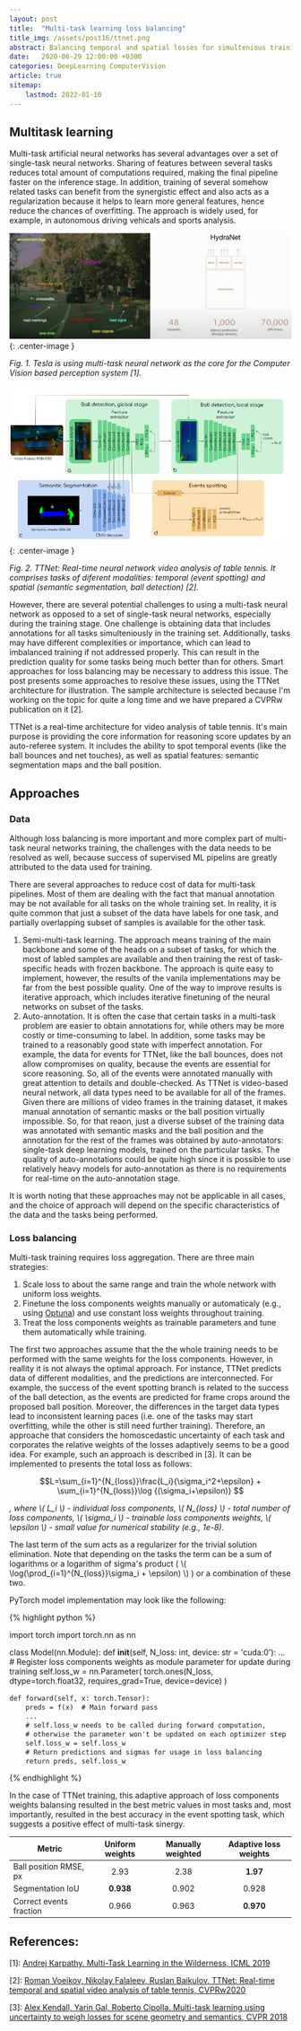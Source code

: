 ```yaml
---
layout: post
title:  "Multi-task learning loss balancing"
title_img: /assets/post16/ttnet.png
abstract: Balancing temporal and spatial losses for simultenious training of multi-task neural networks for video processing and some data tips.
date:   2020-06-29 12:00:00 +0300
categories: DeepLearning ComputerVision
article: true
sitemap:
    lastmod: 2022-01-10
---
```



## Multitask learning

Multi-task artificial neural networks has several advantages over a set of single-task neural networks. Sharing of features between several tasks reduces total amount of computations required, making the final pipeline faster on the inference stage. In addition, training of several somehow related tasks can benefit from the synergistic effect and also acts as a regularization because it helps to learn more general features, hence reduce the chances of overfitting. The approach is widely used, for example, in autonomous driving vehicals and sports analysis.

![Hydranet](/assets/post16/hydranet.png){: .center-image }

_Fig. 1. Tesla is using multi-task neural network as the core for the Computer Vision based perception system \[1\]._

![TTNet](/assets/post16/ttnet.png){: .center-image }

_Fig. 2. TTNet: Real-time neural network video analysis of table tennis. It comprises tasks of diferent modalities: temporal (event spotting) and spatial (semantic segmentation, ball detection) \[2\]._


However, there are several potential challenges to using a multi-task neural network as opposed to a set of single-task neural networks, especially during the training stage. One challenge is obtaining data that includes annotations for all tasks simulteniously in the training set. Additionally, tasks may have different complexities or importance, which can lead to imbalanced training if not addressed properly. This can result in the prediction quality for some tasks being much better than for others. Smart approaches for loss balancing may be necessary to address this issue. The post presents some approaches to resolve these issues, using the TTNet architecture for illustration. The sample architecture is selected because I'm working on the topic for quite a long time and we have prepared a CVPRw publication on it \[2\].

TTNet is a real-time architecture for video analysis of table tennis. It's main purpose is providing the core information for reasoning score updates by an auto-referee system. It includes the ability to spot temporal events (like the ball bounces and net touches), as well as spatial features: semantic segmentation maps and the ball position.

## Approaches

### Data

Although loss balancing is more important and more complex part of multi-task neural networks training, the challenges with the data needs to be resolved as well, because success of supervised ML pipelins are greatly attributed to the data used for training.

There are several approaches to reduce cost of data for multi-task pipelines. Most of them are dealing with the fact that manual annotation may be not available for all tasks on the whole training set. In reality, it is quite common that just a subset of the data have labels for one task, and partially overlapping subset of samples is available for the other task.

1. Semi-multi-task learning. The approach means training of the main backbone and some of the heads on a subset of tasks, for which the most of labled samples are available and then training the rest of task-specific heads with frozen backbone. The approach is quite easy to implement, however, the results of the vanila implementations may be far from the best possible quality. One of the way to improve results is iterative approach, which includes iterative finetuning of the neural networks on subset of the tasks.
2. Auto-annotation. It is often the case that certain tasks in a multi-task problem are easier to obtain annotations for, while others may be more costly or time-consuming to label. In addition, some tasks may be trained to a reasonably good state with imperfect annotation. For example, the data for events for TTNet, like the ball bounces, does not allow compromises on quality, because the events are essential for score reasoning. So, all of the events were annotated manually with great attention to details and double-checked. As TTNet is video-based neural network, all data types need to be available for all of the frames. Given there are millions of video frames in the training dataset, it makes manual annotation of semantic masks or the ball position virtually impossible. So, for that reaon, just a diverse subset of the training data was annotated with semantic masks and the ball position and the annotation for the rest of the frames was obtained by auto-annotators: single-task deep learning models, trained on the particular tasks. The quality of auto-annotations could be quite high since it is possible to use relatively heavy models for auto-annotation as there is no requirements for real-time on the auto-annotation stage.

It is worth noting that these approaches may not be applicable in all cases, and the choice of approach will depend on the specific characteristics of the data and the tasks being performed.

### Loss balancing

Multi-task training requires loss aggregation. There are three main strategies:

1. Scale loss to about the same range and train the whole network with uniform loss weights.
2. Finetune the loss components weights manually or automaticaly (e.g., using [Optuna](https://optuna.org/)) and use constant loss weights throughout training.
3. Treat the loss components weights as trainable parameters and tune them automatically while training.

The first two approaches assume that the the whole training needs to be performed with the same weights for the loss components. However, in reallity it is not always the optimal approach. For instance, TTNet predicts data of different modalities, and the predictions are interconnected. For example, the success of the event spotting branch is related to the success of the ball detection, as the events are predicted for frame crops around the proposed ball position. Moreover, the differences in the target data types lead to inconsistent learning paces (i.e. one of the tasks may start overfitting, while the other is still need further training). Therefore, an approache that considers the homoscedastic uncertainty of each task and corporates the relative weights of the losses adaptively seems to be a good idea. For example, such an approach is described in \[3\]. It can be implemented to presents the total loss as follows:


$$L=\sum_{i=1}^{N_{loss}}\frac{L_i}{\sigma_i^2+\epsilon} + \sum_{i=1}^{N_{loss}}\log {(\sigma_i+\epsilon)} $$

_, where \\( L_i \\) - individual loss components, \\( N\_{loss} \\) - total number of loss components, \\(  \sigma_i \\) - trainable loss components weights, \\( \epsilon \\) - small value for numerical stability (e.g., 1e-8)._

The last term of the sum acts as a regularizer for the trivial
solution elimination. Note that depending on the tasks the term can be a sum of logarithms or a logarithm of sigma's product ( \\( \log(\prod_{i=1}^{N_{loss}}\sigma_i + \epsilon) \\) ) or a combination of these two.

PyTorch model implementation may look like the following:

{% highlight python %}

import torch
import torch.nn as nn

class Model(nn.Module):
    def __init__(self, N_loss: int, device: str = 'cuda:0'):
        ...
        # Register loss components weights as module parameter for update during training
        self.loss_w = nn.Parameter(
            torch.ones(N_loss, dtype=torch.float32, requires_grad=True, device=device)
        )
    
    def forward(self, x: torch.Tensor):
        preds = f(x)  # Main forward pass
        ...
        # self.loss_w needs to be called during forward computation,
        # otherwise the parameter won't be updated on each optimizer step
        self.loss_w = self.loss_w
        # Return predictions and sigmas for usage in loss balancing
        return preds, self.loss_w


{% endhighlight %}


In the case of TTNet training, this adaptive approach of loss components weights balansing resulted in the best metric values in most tasks and, most importantly, resulted in the best accuracy in the event spotting task, which suggests a positive effect of multi-task sinergy.

| Metric                  | Uniform weights | Manually weighted | Adaptive loss weights |
| ----------------------- | :-------------: | :---------------: | :-------------------: |
| Ball position RMSE, px  |      2.93       |       2.38        |       **1.97**        |
| Segmentation IoU        |    **0.938**    |       0.902       |         0.928         |
| Correct events fraction |      0.966      |       0.963       |       **0.970**       |



## References:

\[1\]: [Andrej Karpathy. Multi-Task Learning in the Wilderness, ICML 2019](https://slideslive.com/38917690/multitask-learning-in-the-wilderness)

\[2\]: [Roman Voeikov, Nikolay Falaleev, Ruslan Baikulov. TTNet: Real-time temporal and spatial video analysis of table tennis, CVPRw2020](https://openaccess.thecvf.com/content_CVPRW_2020/papers/w53/Voeikov_TTNet_Real-Time_Temporal_and_Spatial_Video_Analysis_of_Table_Tennis_CVPRW_2020_paper.pdf)

\[3\]: [Alex Kendall, Yarin Gal, Roberto Cipolla. Multi-task learning using uncertainty to weigh losses for scene geometry and semantics, CVPR 2018](https://openaccess.thecvf.com/content_cvpr_2018/papers/Kendall_Multi-Task_Learning_Using_CVPR_2018_paper.pdf)





